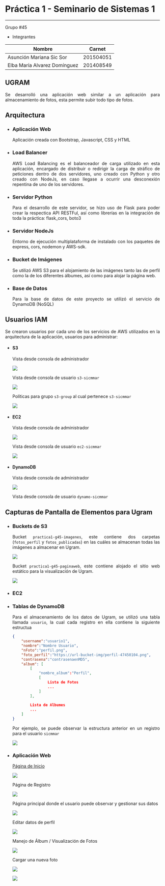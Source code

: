 # Práctica 1 - Seminario de Sistemas 1
-----
Grupo #45

- Integrantes

|Nombre|Carnet|
|--|--|
| Asunción Mariana Sic Sor | 201504051|
| Elba María Alvarez Domínguez | 201408549 |
 <div style="text-align: justify">
 
## **UGRAM** 
Se desarrolló una aplicación web similar a un aplicación para almacenamiento de fotos, esta permite subir todo tipo de fotos. 

## Arquitectura
* ### Aplicación Web
    Aplicación creada con Bootstrap, Javascript, CSS y HTML
* ### Load Balancer
    AWS Load Balancing es el balanceador de carga utilizado en esta aplicación, encargado de distribuir o redirigir la carga de stráfico de peticiones dentro de dos servidores, uno creado con Python y otro creado con NodeJs, en caso llegase a ocurrir una desconexión repentina de uno de los servidores.
* ### Servidor Python
    Para el desarrollo de este servidor, se hizo uso de Flask para poder crear la respectica API RESTFul, así como librerías en la integración de toda la práctica: flask_cors, boto3
* ### Servidor NodeJs
    Entorno de ejecución multiplataforma de instalado con los paquetes de express, cors, nodemon y AWS-sdk.
* ### Bucket de Imágenes
    Se utilizó AWS S3 para el alojamiento de las imágenes tanto las de perfil como la de los diferentes álbumes, así como para alojar la página web.
* ### Base de Datos
    Para la base de datos de este proyecto se utilizó el servicio de DynamoDB (NoSQL)

## Usuarios IAM
Se crearon usuarios por cada uno de los servicios de AWS utilizados en la arquitectura de la aplicación, usuarios para administrar: 
* #### S3
    Vista desde consola de administrador

    ![](docs/img/s3-1.png)

    Vista desde consola de usuario ``` s3-sicmmar ```

    ![](docs/img/s3-2.png)

    Políticas para grupo ```s3-group``` al cual pertenece ``` s3-sicmmar ```

    ![](docs/img/s3-pol.png)


* #### EC2 
    Vista desde consola de administrador

    ![](docs/img/ec2-1.png)

    Vista desde consola de usuario ``` ec2-sicmmar ```

    ![](docs/img/ec2-2.png)

* #### DynamoDB
    Vista desde consola de administrador

    ![](docs/img/dyn-1.png)

    Vista desde consola de usuario ```dynamo-sicmmar``` 

## Capturas de Pantalla de Elementos para Ugram
* ### Buckets de S3 
    Bucket ``` practica1-g45-imagenes ```, este contiene dos carpetas (```fotos_perfil``` y ```fotos_publicadas```) en las cuáles se almacenan todas las imágenes a almacenar en Ugram.

    ![](docs/img/s3-b1.png)

    Bucket ``` practica1-g45-paginaweb ```, este contiene alojado el sitio web estático para la visualización de Ugram.

    ![](docs/img/s3-b2.png)

* ### EC2
* ### Tablas de DynamoDB
    Para el almacenamiento de los datos de Ugram, se utilizó una tabla llamada ```usuario```, la cual cada registro en ella contiene la siguiente estructua

    ``` json
    {
        "username":"usuario1",
        "nombre":"Nombre Usuario",
        "nFoto":"perfil.png",
        "foto_perfil":"https://url-bucket-img/perfil-47450104.png",
        "contrasena":"contrasenaenMD5",
        "album": [
            [
                "nombre_album":"Perfil",
                [
                    Lista de Fotos
                    ...
                ]
            ],
            
            Lista de Albumes
            ...   
        ]
    }
    ```

    Por ejemplo, se puede observar la estructura anterior en un registro para el usuario ```sicmmar```

    ![](docs/img/user-json.png)

* ### Aplicación Web
    [Página de Inicio](http://practica1-g45-paginaweb.s3-website.us-east-2.amazonaws.com/)

    ![](docs/img/login.png)

    Página de Registro

    ![](docs/img/reg.png)

    Página principal donde el usuario puede observar y gestionar sus datos

    ![](docs/img/inicio.png)

    Editar datos de perfil

    ![](docs/img/edit.png)

    Manejo de Álbum / Visualización de Fotos

    ![](docs/img/album.png)

    Cargar una nueva foto

    ![](docs/img/subir.png)

    ![](docs/img/vis.png)